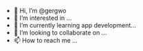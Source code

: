 - 👋 Hi, I’m @gergwo
- 👀 I’m interested in ...
- 🌱 I’m currently learning app development...
- 💞️ I’m looking to collaborate on ...
- 📫 How to reach me ...

<!---
gergwo/gergwo is a ✨ special ✨ repository because its `README.md` (this file) appears on your GitHub profile.
You can click the Preview link to take a look at your changes.
--->
